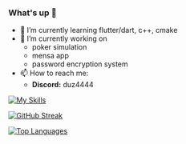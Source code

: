 
### What's up 👋
- 🌱 I’m currently learning flutter/dart, c++, cmake
- 🔭 I’m currently working on
  - poker simulation
  - mensa app
  - password encryption system
- 📫 How to reach me:
  - **Discord:** duz4444
<!--[![Github stats](https://github-readme-stats.vercel.app/api?username=duzzuti&theme=radical)](https://github-readme-stats.vercel.app/api?username=duzzuti&theme=radical)-->

[![My Skills](https://skillicons.dev/icons?i=py,cpp,dart,cmake,qt,tensorflow,blender,github,linux,raspberrypi,vscode)](https://skillicons.dev)

[![GitHub Streak](https://streak-stats.demolab.com/?user=Duzzuti&theme=dark)](https://git.io/streak-stats)

[![Top Languages](https://github-readme-stats-sigma-five.vercel.app/api/top-langs/?username=duzzuti&langs_count=10)](https://github-readme-stats-6gs4.vercel.app/api/top-langs/?username=duzzuti&langs_count=10)


<!--
**Duzzuti/Duzzuti** is a ✨ _special_ ✨ repository because its `README.md` (this file) appears on your GitHub profile.

Here are some ideas to get you started:

- 🔭 I’m currently working on ...
- 🌱 I’m currently learning ...
- 👯 I’m looking to collaborate on ...
- 🤔 I’m looking for help with ...
- 💬 Ask me about ...
- 📫 How to reach me: ...
- 😄 Pronouns: ...
- ⚡ Fun fact: ...
-->
